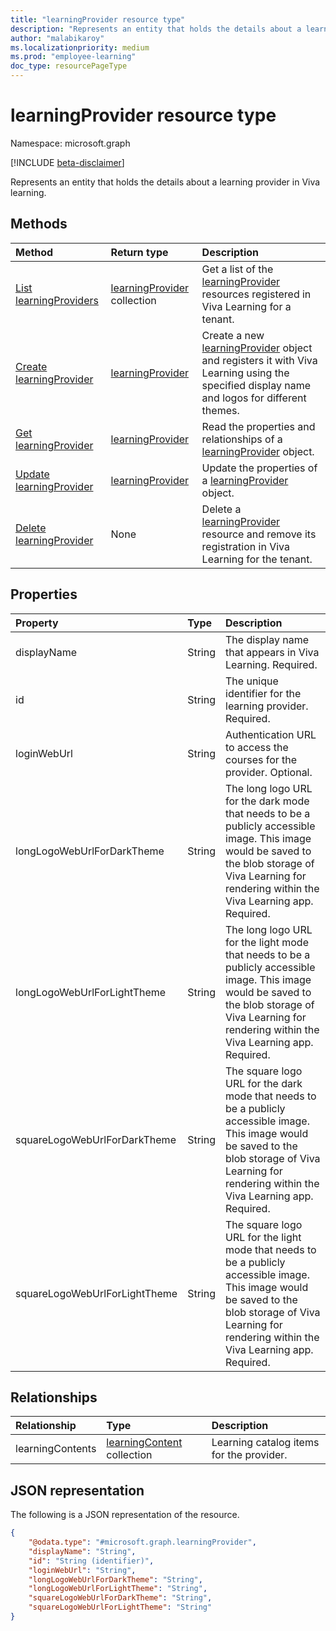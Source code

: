 ```yaml
---
title: "learningProvider resource type"
description: "Represents an entity that holds the details about a learning provider in Viva learning."
author: "malabikaroy"
ms.localizationpriority: medium
ms.prod: "employee-learning"
doc_type: resourcePageType
---
```


# learningProvider resource type

Namespace: microsoft.graph

[!INCLUDE [beta-disclaimer](../../includes/beta-disclaimer.md)]

Represents an entity that holds the details about a learning provider in Viva learning.

## Methods

|Method|Return type|Description|
|:---|:---|:---|
|[List learningProviders](../api/employeeexperience-list-learningproviders.md)|[learningProvider](../resources/learningprovider.md) collection|Get a list of the [learningProvider](../resources/learningprovider.md) resources registered in Viva Learning for a tenant.|
|[Create learningProvider](../api/employeeexperience-post-learningproviders.md)|[learningProvider](../resources/learningprovider.md)|Create a new [learningProvider](../resources/learningprovider.md) object and registers it with Viva Learning using the specified display name and logos for different themes.|
|[Get learningProvider](../api/learningprovider-get.md)|[learningProvider](../resources/learningprovider.md)|Read the properties and relationships of a [learningProvider](../resources/learningprovider.md) object.|
|[Update learningProvider](../api/learningprovider-update.md)|[learningProvider](../resources/learningprovider.md)|Update the properties of a [learningProvider](../resources/learningprovider.md) object.|
|[Delete learningProvider](../api/employeeexperience-delete-learningproviders.md)|None|Delete a [learningProvider](../resources/learningprovider.md) resource and remove its registration in Viva Learning for the tenant.|

## Properties

|Property|Type|Description|
|:---|:---|:---|
|displayName|String|The display name that appears in Viva Learning. Required.|
|id|String|The unique identifier for the learning provider. Required.|
|loginWebUrl|String|Authentication URL to access the courses for the provider. Optional.|
|longLogoWebUrlForDarkTheme|String|The long logo URL for the dark mode that needs to be a publicly accessible image. This image would be saved to the blob storage of Viva Learning for rendering within the Viva Learning app. Required.|
|longLogoWebUrlForLightTheme|String|The long logo URL for the light mode that needs to be a publicly accessible image. This image would be saved to the blob storage of Viva Learning for rendering  within the Viva Learning app. Required.|
|squareLogoWebUrlForDarkTheme|String|The square logo URL for the dark mode that needs to be a publicly accessible image. This image would be saved to the blob storage of Viva Learning for rendering within the Viva Learning app. Required.|
|squareLogoWebUrlForLightTheme|String|The square logo URL for the light mode that needs to be a publicly accessible image. This image would be saved to the blob storage of Viva Learning for rendering within the Viva Learning app. Required.|

## Relationships

|Relationship|Type|Description|
|:---|:---|:---|
|learningContents|[learningContent](../resources/learningcontent.md) collection|Learning catalog items for the provider.|

## JSON representation

The following is a JSON representation of the resource.
<!-- {
  "blockType": "resource",
  "keyProperty": "id",
  "@odata.type": "microsoft.graph.learningProvider",
  "openType": false
}
-->
``` json
{
    "@odata.type": "#microsoft.graph.learningProvider",
    "displayName": "String",
    "id": "String (identifier)",
    "loginWebUrl": "String",
    "longLogoWebUrlForDarkTheme": "String",
    "longLogoWebUrlForLightTheme": "String",
    "squareLogoWebUrlForDarkTheme": "String",
    "squareLogoWebUrlForLightTheme": "String"
}
```
